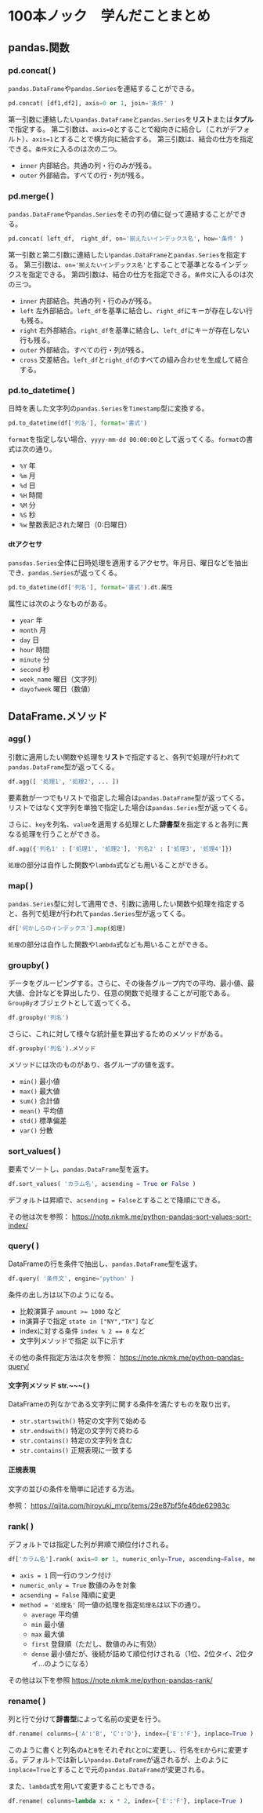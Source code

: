# 100本ノック　学んだことまとめ

## pandas.関数

### pd.concat( )

```pandas.DataFrame```や```pandas.Series```を連結することができる。

```python
pd.concat( [df1,df2], axis=0 or 1, join='条件' )
```

第一引数に連結したい```pandas.DataFrame```と```pandas.Series```を**リスト**または**タプル**で指定する。
第二引数は、```axis=0```とすることで縦向きに結合し（これがデフォルト）、```axis=1```とすることで横方向に結合する。
第三引数は、結合の仕方を指定できる。```条件文```に入るのは次の二つ。

- ```inner``` 内部結合。共通の列・行のみが残る。
- ```outer``` 外部結合。すべての行・列が残る。

### pd.merge( )

```pandas.DataFrame```や```pandas.Series```をその列の値に従って連結することができる。

```python
pd.concat( left_df,　right_df, on='揃えたいインデックス名', how='条件' )
```

第一引数と第二引数に連結したい```pandas.DataFrame```と```pandas.Series```を指定する。
第三引数は、```on='揃えたいインデックス名'```とすることで基準となるインデックスを指定できる。
第四引数は、結合の仕方を指定できる。```条件文```に入るのは次の三つ。

- ```inner``` 内部結合。共通の列・行のみが残る。
- ```left``` 左外部結合。```left_df```を基準に結合し、```right_df```にキーが存在しない行も残る。
- ```right``` 右外部結合。```right_df```を基準に結合し、```left_df```にキーが存在しない行も残る。
- ```outer``` 外部結合。すべての行・列が残る。
- ```cross``` 交差結合。```left_df```と```right_df```のすべての組み合わせを生成して結合する。

### pd.to_datetime( )

日時を表した文字列の```pandas.Series```を```Timestamp```型に変換する。

```python
pd.to_datetime(df['列名'], format='書式')
```

```format```を指定しない場合、```yyyy-mm-dd 00:00:00```として返ってくる。```format```の書式は次の通り。

- ```%Y``` 年
- ```%m``` 月
- ```%d``` 日
- ```%H``` 時間
- ```%M``` 分
- ```%S``` 秒
- ```%w``` 整数表記された曜日（0:日曜日）

#### dtアクセサ

```pansdas.Series```全体に日時処理を適用するアクセサ。年月日、曜日などを抽出でき、```pandas.Series```が返ってくる。

```python
pd.to_datetime(df['列名'], format='書式').dt.属性
```

属性には次のようなものがある。

- ```year``` 年
- ```month``` 月
- ```day``` 日
- ```hour``` 時間
- ```minute``` 分
- ```second``` 秒
- ```week_name``` 曜日（文字列）
- ```dayofweek``` 曜日（数値）

## DataFrame.メソッド

### agg( )

引数に適用したい関数や処理を**リスト**で指定すると、各列で処理が行われて```pandas.DataFrame```型が返ってくる。

```python
df.agg([ '処理1', '処理2', ... ])
```

要素数が一つでもリストで指定した場合は```pandas.DataFrame```型が返ってくる。リストではなく文字列を単独で指定した場合は```pandas.Series```型が返ってくる。

さらに、```key```を列名、```value```を適用する処理とした**辞書型**を指定すると各列に異なる処理を行うことができる。

```python
df.agg({'列名1' : ['処理1', '処理2'], '列名2' : ['処理3', '処理4']})
```

```処理```の部分は自作した関数や```lambda```式なども用いることができる。

### map( )

```pandas.Series```型に対して適用でき、引数に適用したい関数や処理を指定すると、各列で処理が行われて```pandas.Series```型が返ってくる。

```python
df['何かしらのインデックス'].map(処理)
```

```処理```の部分は自作した関数や```lambda```式なども用いることができる。

### groupby( )

データをグルーピングする。さらに、その後各グループ内での平均、最小値、最大値、合計などを算出したり、任意の関数で処理することが可能である。```GroupBy```オブジェクトとして返ってくる。

```python
df.groupby('列名')
```

さらに、これに対して様々な統計量を算出するためのメソッドがある。

```python
df.groupby('列名').メソッド
```

メソッドには次のものがあり、各グループの値を返す。

- ```min()``` 最小値
- ```max()``` 最大値
- ```sum()``` 合計値
- ```mean()``` 平均値
- ```std()``` 標準偏差
- ```var()``` 分散

### sort_values( )

要素でソートし、```pandas.DataFrame```型を返す。

```python
df.sort_values( 'カラム名', acsending = True or False )
```

デフォルトは昇順で、```acsending = False```とすることで降順にできる。

その他は次を参照：
<https://note.nkmk.me/python-pandas-sort-values-sort-index/>

### query( )

DataFrameの行を条件で抽出し、```pandas.DataFrame```型を返す。

```python
df.query( '条件文', engine='python' )
```

条件の出し方は以下のようになる。

- 比較演算子 ```amount >= 1000``` など
- in演算子で指定 ```state in ["NY","TX"]``` など
- indexに対する条件 ```index % 2 == 0``` など
- 文字列メソッドで指定 以下に示す

その他の条件指定方法は次を参照：
<https://note.nkmk.me/python-pandas-query/>

#### 文字列メソッド str.~~~( )

DataFrameの列なかである文字列に関する条件を満たすものを取り出す。

- ```str.startswith()``` 特定の文字列で始める
- ```str.endswith()``` 特定の文字列で終わる
- ```str.contains()``` 特定の文字列を含む
- ```str.contains()``` 正規表現に一致する

#### 正規表現

文字の並びの条件を簡単に記述する方法。

参照：
<https://qiita.com/hiroyuki_mrp/items/29e87bf5fe46de62983c>

### rank( )

デフォルトでは指定した列が昇順で順位付けされる。

```python
df['カラム名'].rank( axis=0 or 1, numeric_only=True, ascending=False, method='average' )
```

- ```axis = 1``` 同一行のランク付け
- ```numeric_only = True``` 数値のみを対象
- ```acsending = False``` 降順に変更
- ```method = '処理名'``` 同一値の処理を指定```処理名```は以下の通り。
  - ```average``` 平均値
  - ```min``` 最小値
  - ```max``` 最大値
  - ```first``` 登録順（ただし、数値のみに有効）
  - ```dense``` 最小値だが、後続が詰めて順位付けされる（1位、2位タイ、2位タイ...のようになる）

その他は以下を参照
<https://note.nkmk.me/python-pandas-rank/>

### rename( )

列と行で分けて**辞書型**によって名前の変更を行う。

```python
df.rename( colunms={'A':'B', 'C':'D'}, index={'E':'F'}, inplace=True )
```

このように書くと列名の```A```と```B```をそれぞれ```C```と```D```に変更し、行名を```E```から```F```に変更する。デフォルトでは新しい```pandas.DataFrame```が返されるが、上のように```inplace=True```とすることで元の```pandas.DataFrame```が変更される。

また、```lambda```式を用いて変更することもできる。

```python
df.rename( colunms=lambda x: x * 2, index={'E':'F'}, inplace=True )
```
